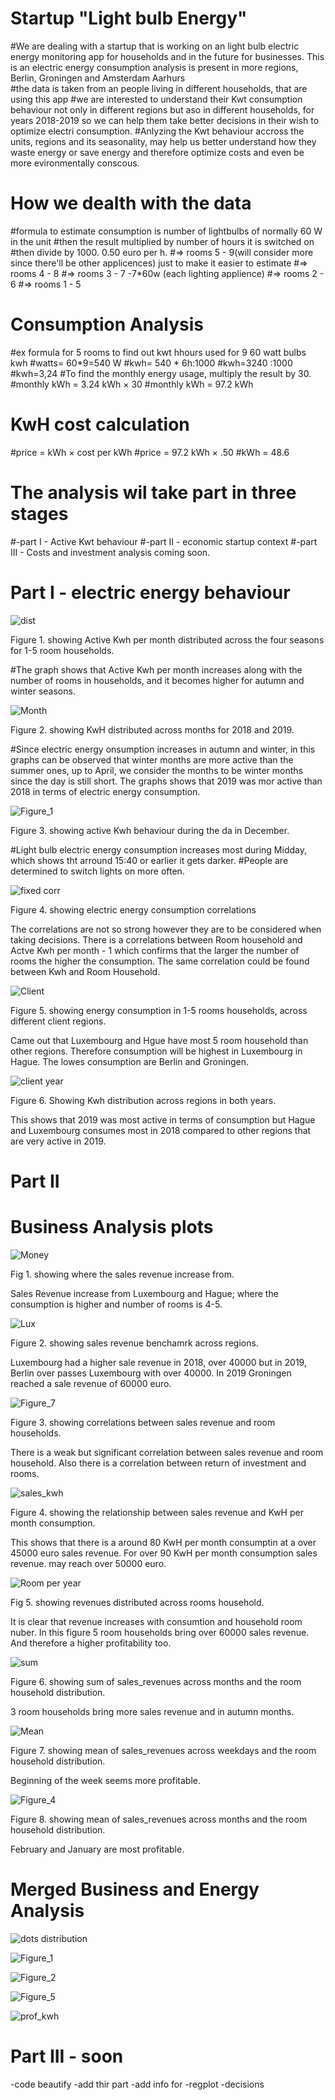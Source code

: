 
# Startup "Light bulb Energy" 
#We are dealing with a startup that is working on an light bulb electric energy monitoring app for households and in the future for businesses. 
This is an electric energy consumption analysis is present in more regions, Berlin, Groningen and Amsterdam Aarhurs  
#the data is taken from an people living in different households, that are using this app 
#we are interested to understand their Kwt consumption behaviour not only in different regions but aso in different households, for years 2018-2019
so we can help them take better decisions in their wish to optimize electri consumption. 
#Anlyzing the Kwt behaviour accross the units, regions and its seasonality, may help us better understand how they waste energy or save energy and therefore optimize costs and even be more evironmentally conscous.

# How we dealth with the data   
#formula to estimate consumption is number of lightbulbs of normally 60 W in the unit
#then the result multiplied by number of hours it is switched on 
#then divide by 1000. 0.50 euro per h. 
#=> rooms 5 - 9(will consider more since there'll be other applicences) just to make it easier to estimate 
#=> rooms 4 - 8
#=> rooms 3 - 7 -7*60w (each lighting applience)
#=> rooms 2 - 6
#=> rooms 1 - 5

# Consumption Analysis
#ex formula for 5 rooms to find out kwt hhours used for 9 60 watt bulbs kwh
#watts= 60*9=540 W
#kwh= 540 * 6h:1000
#kwh=3240 :1000
#kwh=3,24
#To find the monthly energy usage, multiply the result by 30.
#monthly kWh = 3.24 kWh × 30
#monthly kWh = 97.2 kWh

# KwH cost calculation
#price = kWh × cost per kWh
#price = 97.2 kWh × .50
#kWh = 48.6

# The analysis wil take part in three stages
#-part I - Active Kwt behaviour 
#-part II - economic startup context 
#-part III - Costs and investment analysis coming soon. 


# Part I - electric energy behaviour 


![dist](https://user-images.githubusercontent.com/47668423/102016514-bd2e9200-3d61-11eb-82a8-4769a9ea3bac.png)

Figure 1. showing Active Kwh per month distributed across the four seasons for 1-5 room households. 

#The graph shows that Active Kwh per month increases along with the number of rooms in households, and it becomes higher for autumn and winter seasons. 



![Month](https://user-images.githubusercontent.com/47668423/102016528-c15aaf80-3d61-11eb-90be-c3579faf2ab6.png)

Figure 2. showing KwH distributed across months for 2018 and 2019. 

#Since electric energy onsumption increases in autumn and winter, in this graphs can be observed that winter months are more active than the summer ones,
up to April, we consider the months to be winter months since the day is still short. The graphs shows that 2019 was mor active than 2018 in terms of electric energy consumption. 


![Figure_1](https://user-images.githubusercontent.com/47668423/102064320-725f5980-3df7-11eb-9b7f-32f0a26f4988.png)

Figure 3. showing active Kwh behaviour during the da in December. 

#Light bulb electric energy consumption increases most during Midday, which shows tht arround 15:40 or earlier it gets darker.
#People are determined to switch lights on more often.


![fixed corr](https://user-images.githubusercontent.com/47668423/102065176-8192d700-3df8-11eb-9b27-ca79a70d9fb8.png)

Figure 4. showing electric energy consumption correlations 

The correlations are not so strong however they are to be considered when taking decisions. 
There is a correlations between Room household and Actve Kwh per month - 1 which confirms that the larger the number of rooms the higher the consumption.
The same correlation could be found between Kwh and Room Household. 


![Client](https://user-images.githubusercontent.com/47668423/102069460-1ba94e00-3dfe-11eb-96ef-21d97ee0cb20.png)

Figure 5. showing energy consumption in 1-5 rooms households, across different client regions. 

Came out that Luxembourg and Hgue have most 5 room household than other regions. Therefore consumption will be highest in Luxembourg in Hague. 
The lowes consumption are Berlin and Groningen. 


![client year](https://user-images.githubusercontent.com/47668423/102069934-b7d35500-3dfe-11eb-8dea-c7f0204523fa.png)

Figure 6. Showing Kwh distribution across regions in both years.

This shows that 2019 was most active in terms of consumption but Hague and Luxembourg consumes most in 2018 compared to other regions that are very active in 2019.



# Part II

# Business Analysis plots


![Money](https://user-images.githubusercontent.com/47668423/102071967-8019dc80-3e01-11eb-8396-04f5723b7aed.png)


Fig 1. showing where the sales revenue increase from. 

Sales Revenue increase from Luxembourg and Hague; where the consumption is higher and number of rooms is 4-5. 


![Lux](https://user-images.githubusercontent.com/47668423/102073155-2e725180-3e03-11eb-8126-23bd093dd3f0.png)

Figure 2. showing sales revenue benchamrk across regions. 

Luxembourg had a higher sale revenue in 2018, over 40000 but in 2019, Berlin over passes Luxembourg with over 40000. In 2019 Groningen reached a sale revenue of 60000 euro. 

![Figure_7](https://user-images.githubusercontent.com/47668423/102016583-ed763080-3d61-11eb-835c-823fa21022e5.png)

Figure 3. showing correlations between sales revenue and room households. 

There is  a weak but significant correlation between sales revenue and room household. 
Also there is a correlation between return of investment and rooms.


![sales_kwh](https://user-images.githubusercontent.com/47668423/102016638-3201cc00-3d62-11eb-8317-03d12b2127f4.png)

Figure 4. showing the relationship between sales revenue and KwH per month consumption. 

This shows that there is a around 80 KwH per month consumptin at a over 45000 euro sales revenue. 
For over 90 KwH per month consumption sales revenue. may reach over 50000 euro. 

![Room per year](https://user-images.githubusercontent.com/47668423/102076333-dab63700-3e07-11eb-8582-ceac655bc9c9.png)

Fig 5. showing revenues distributed across rooms household.

It is clear that revenue increases with consumtion and household room nuber.
In this figure 5 room households bring over 60000 sales revenue. And therefore a higher profitability too. 


![sum](https://user-images.githubusercontent.com/47668423/102079077-4dc1ac80-3e0c-11eb-81bf-04822334739c.png)

Figure 6. showing sum of sales_revenues across months and the room household distribution. 

3 room households bring more sales revenue and in autumn months. 

![Mean](https://user-images.githubusercontent.com/47668423/102079310-bf99f600-3e0c-11eb-8e73-d998088051df.png)

Figure 7. showing mean of sales_revenues across weekdays and the room household distribution. 

Beginning of the week seems more profitable. 


![Figure_4](https://user-images.githubusercontent.com/47668423/102016579-ec450380-3d61-11eb-8162-5370b76860e8.png)

Figure 8. showing mean of sales_revenues across months and the room household distribution. 

February and January are most profitable. 






# Merged Business and Energy Analysis 


![dots distribution](https://user-images.githubusercontent.com/47668423/102016630-2f9f7200-3d62-11eb-9567-e0395f789bdc.png)

![Figure_1](https://user-images.githubusercontent.com/47668423/102016632-30d09f00-3d62-11eb-9748-d5b40b69cf6f.png)

![Figure_2](https://user-images.githubusercontent.com/47668423/102016633-31693580-3d62-11eb-859b-f656920a54aa.png)

![Figure_5](https://user-images.githubusercontent.com/47668423/102016635-31693580-3d62-11eb-87bd-7337aebe32d2.png)

![prof_kwh](https://user-images.githubusercontent.com/47668423/102016636-3201cc00-3d62-11eb-8a9d-a6c68aa0039c.png)

# Part III - soon 
-code beautify
-add thir part
-add info for 
-regplot
-decisions

 


